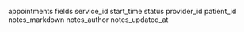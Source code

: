 appointments fields
service_id start_time status provider_id patient_id
notes_markdown notes_author notes_updated_at
